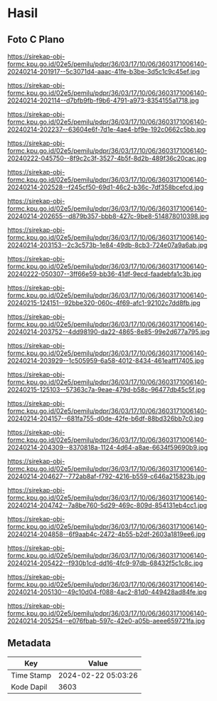 # Hasil

## Foto C Plano

https://sirekap-obj-formc.kpu.go.id/02e5/pemilu/pdpr/36/03/17/10/06/3603171006140-20240214-201917--5c3071d4-aaac-41fe-b3be-3d5c1c9c45ef.jpg

https://sirekap-obj-formc.kpu.go.id/02e5/pemilu/pdpr/36/03/17/10/06/3603171006140-20240214-202114--d7bfb9fb-f9b6-4791-a973-8354155a1718.jpg

https://sirekap-obj-formc.kpu.go.id/02e5/pemilu/pdpr/36/03/17/10/06/3603171006140-20240214-202237--63604e6f-7d1e-4ae4-bf9e-192c0662c5bb.jpg

https://sirekap-obj-formc.kpu.go.id/02e5/pemilu/pdpr/36/03/17/10/06/3603171006140-20240222-045750--8f9c2c3f-3527-4b5f-8d2b-489f36c20cac.jpg

https://sirekap-obj-formc.kpu.go.id/02e5/pemilu/pdpr/36/03/17/10/06/3603171006140-20240214-202528--f245cf50-69d1-46c2-b36c-7df358bcefcd.jpg

https://sirekap-obj-formc.kpu.go.id/02e5/pemilu/pdpr/36/03/17/10/06/3603171006140-20240214-202655--d879b357-bbb8-427c-9be8-514878010398.jpg

https://sirekap-obj-formc.kpu.go.id/02e5/pemilu/pdpr/36/03/17/10/06/3603171006140-20240214-203153--2c3c573b-1e84-49db-8cb3-724e07a9a6ab.jpg

https://sirekap-obj-formc.kpu.go.id/02e5/pemilu/pdpr/36/03/17/10/06/3603171006140-20240222-050307--3ff66e59-bb36-41df-9ecd-faadebfa1c3b.jpg

https://sirekap-obj-formc.kpu.go.id/02e5/pemilu/pdpr/36/03/17/10/06/3603171006140-20240215-124151--92bbe320-060c-4f69-afc1-92102c7dd8fb.jpg

https://sirekap-obj-formc.kpu.go.id/02e5/pemilu/pdpr/36/03/17/10/06/3603171006140-20240214-203752--4dd98190-da22-4865-8e85-99e2d677a795.jpg

https://sirekap-obj-formc.kpu.go.id/02e5/pemilu/pdpr/36/03/17/10/06/3603171006140-20240214-203929--1c505959-6a58-4012-8434-461eaff17405.jpg

https://sirekap-obj-formc.kpu.go.id/02e5/pemilu/pdpr/36/03/17/10/06/3603171006140-20240215-125103--57363c7a-9eae-479d-b58c-96477db45c5f.jpg

https://sirekap-obj-formc.kpu.go.id/02e5/pemilu/pdpr/36/03/17/10/06/3603171006140-20240214-204157--681fa755-d0de-42fe-b6df-88bd326bb7c0.jpg

https://sirekap-obj-formc.kpu.go.id/02e5/pemilu/pdpr/36/03/17/10/06/3603171006140-20240214-204309--8370818a-1124-4d64-a8ae-6634f59690b9.jpg

https://sirekap-obj-formc.kpu.go.id/02e5/pemilu/pdpr/36/03/17/10/06/3603171006140-20240214-204627--772ab8af-f792-4216-b559-c646a215823b.jpg

https://sirekap-obj-formc.kpu.go.id/02e5/pemilu/pdpr/36/03/17/10/06/3603171006140-20240214-204742--7a8be760-5d29-469c-809d-854131eb4cc1.jpg

https://sirekap-obj-formc.kpu.go.id/02e5/pemilu/pdpr/36/03/17/10/06/3603171006140-20240214-204858--6f9aab4c-2472-4b55-b2df-2603a1819ee6.jpg

https://sirekap-obj-formc.kpu.go.id/02e5/pemilu/pdpr/36/03/17/10/06/3603171006140-20240214-205422--f930b1cd-dd16-4fc9-97db-68432f5c1c8c.jpg

https://sirekap-obj-formc.kpu.go.id/02e5/pemilu/pdpr/36/03/17/10/06/3603171006140-20240214-205130--49c10d04-f088-4ac2-81d0-449428ad84fe.jpg

https://sirekap-obj-formc.kpu.go.id/02e5/pemilu/pdpr/36/03/17/10/06/3603171006140-20240214-205254--e076fbab-597c-42e0-a05b-aeee659721fa.jpg


## Metadata

| Key        | Value               |
| ---------- | ------------------- |
| Time Stamp | 2024-02-22 05:03:26 |
| Kode Dapil | 3603                |



